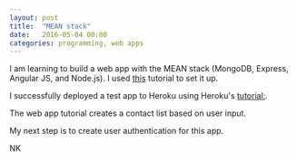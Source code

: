 ```yaml
---
layout: post
title:  "MEAN stack"
date:   2016-05-04 00:00
categories: programming, web apps
---
```


I am learning to build a web app with the MEAN stack (MongoDB, Express, Angular JS, and Node.js). I used [this](https://hackhands.com/how-to-get-started-on-the-mean-stack/) tutorial to set it up. 

I successfully deployed a test app to Heroku using Heroku's [tutorial:](https://devcenter.heroku.com/articles/mean-apps-restful-api). 

The web app tutorial creates a contact list based on user input. 

My next step is to create user authentication for this app. 

NK